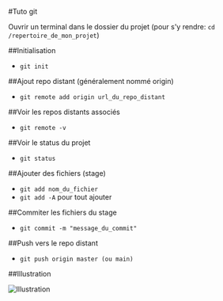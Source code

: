 #Tuto git

Ouvrir un terminal dans le dossier du projet
(pour s'y rendre: ```cd /repertoire_de_mon_projet```)

##Initialisation

- ```git init```

##Ajout repo distant (généralement nommé origin)

- ```git remote add origin url_du_repo_distant```

##Voir les repos distants associés

- ```git remote -v```

##Voir le status du projet 

- ```git status```

##Ajouter des fichiers (stage)

- ```git add nom_du_fichier```
- ```git add -A``` pour tout ajouter

##Commiter les fichiers du stage

- ```git commit -m "message_du_commit"```

##Push vers le repo distant

- ```git push origin master (ou main)```

##Illustration

![Illustration](https://user-images.githubusercontent.com/56133015/112811080-fc1bf580-907b-11eb-8e1e-2dd63788bc3c.jpg)